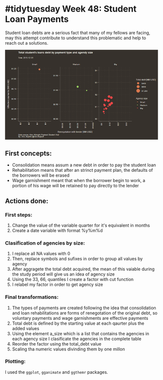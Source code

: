 # #tidytuesday Week 48: Student Loan Payments

Student loan debts are a serious fact that many of my fellows are facing, may this attempt contribute to understand this problematic and help to reach out a solutions.

![](sld.gif)

## First concepts:

- Consolidation means assum a new debt in order to pay the student loan
- Rehabilitation means that after an strinct payment plan, the defaults of the borrowers will be erased
- Wage garnishment meant that when the borrower begin to work, a portion of his wage will be retained to pay directly to the lender

## Actions done:

### First steps:

 1. Change the value of the variable quarter for it's equivalent in months
 2. Create a date variable with format %y%m%d

### Clasification of agencies by size:

 1. I replace all NA values with 0
 2. Then, replace symbols and sufixes in order to group all values by agency
 3. After aggragete the total debt acquired, the mean of this vaiable during 
    the study period will give us an idea of agency size
 4. Using the 33, 66, quantiles I create a factor with cut function
 5. I relabel my factor in order to get agency size
 
### Final transformations:

 1. The types of payments are created following the idea that consolidation and loan rehabilitations are forms of renegotation of the original debt, so voluntary payments and wage garnishments are effective payments
 2. Total debt is defined by the starting value at each qaurter plus the added values
 3. Using the element a_size which is a list that contains the agencies in each agency size I clasificate the agencies in the complete table
 4. Reorder the factor using the total_debt value
 5. Scaling tha numeric values divinding them by one millon
 
 ### Plotting:
 
 I used the `ggplot`, `gganimate` and `ggthemr` packages.

  

